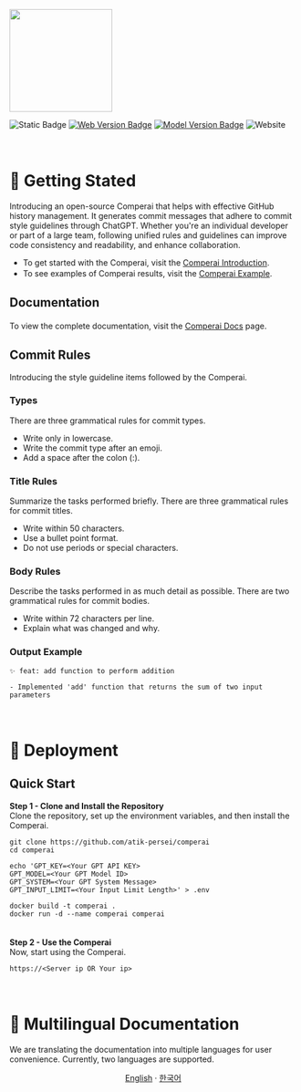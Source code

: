 <p align="left">
  <a href="https://comperai.org">
    <picture>
      <source media="(prefers-color-scheme: dark)" srcset="https://github.com/atik-persei/comperai/assets/145193070/d6796a9d-e953-43f1-a61e-5444fd8d717e">
      <img src="https://github.com/atik-persei/comperai/assets/145193070/d6796a9d-e953-43f1-a61e-5444fd8d717e" height="180">
    </picture>
  </a>
</p>

![Static Badge](https://img.shields.io/badge/vercel-black)
[![Web Version Badge](https://img.shields.io/badge/web%20version-1.0.0-blue)](http://localhost:3000/docs/getting-started/project-structure#%EB%AA%A8%EB%8D%B8)
[![Model Version Badge](https://img.shields.io/badge/model%20version-1.0.0-blue)](http://localhost:3000/docs/getting-started/project-structure#%EB%AA%A8%EB%8D%B8)
![Website](https://img.shields.io/website?url=https%3A%2F%2Fvercel.com&up_message=Up&down_message=down&link=https%3A%2F%2Fcomperai.org)

ㅤ  

# 📃 Getting Stated
Introducing an open-source Comperai that helps with effective GitHub history management.
It generates commit messages that adhere to commit style guidelines through ChatGPT.
Whether you're an individual developer or part of a large team, following unified rules and guidelines can improve code consistency and readability, and enhance collaboration.
- To get started with the Comperai, visit the [Comperai Introduction](https://comperai.org/docs).
- To see examples of Comperai results, visit the [Comperai Example](https://comperai.org/docs/getting-started/introduction#%EC%82%AC%EC%9A%A9-%EB%B0%A9%EB%B2%95).
ㅤ  

## Documentation
To view the complete documentation, visit the [Comperai Docs](https://comperai.org/docs) page.
ㅤ  

## Commit Rules
Introducing the style guideline items followed by the Comperai.

### Types
There are three grammatical rules for commit types.
- Write only in lowercase.
- Write the commit type after an emoji.
- Add a space after the colon (:).

### Title Rules
Summarize the tasks performed briefly.
There are three grammatical rules for commit titles.
- Write within 50 characters.
- Use a bullet point format.
- Do not use periods or special characters.


### Body Rules
Describe the tasks performed in as much detail as possible.
There are two grammatical rules for commit bodies.
- Write within 72 characters per line.
- Explain what was changed and why.


### Output Example
```
✨ feat: add function to perform addition

- Implemented 'add' function that returns the sum of two input parameters
```

ㅤ  

# 📃 Deployment
## Quick Start
**Step 1 - Clone and Install the Repository**  
Clone the repository, set up the environment variables, and then install the Comperai.
```
git clone https://github.com/atik-persei/comperai
cd comperai

echo 'GPT_KEY=<Your GPT API KEY>
GPT_MODEL=<Your GPT Model ID>
GPT_SYSTEM=<Your GPT System Message>
GPT_INPUT_LIMIT=<Your Input Limit Length>' > .env

docker build -t comperai .
docker run -d --name comperai comperai
```
ㅤ  
**Step 2 - Use the Comperai**  
Now, start using the Comperai.
```
https://<Server ip OR Your ip>
```

ㅤ  

# 📃 Multilingual Documentation
We are translating the documentation into multiple languages for user convenience. Currently, two languages are supported.

<p align="center">
    <a href="https://github.com/atik-persei/comperai">English</a>
    · 
    <a href="/app/docs/README_kr.md">한국어</a>
</p>